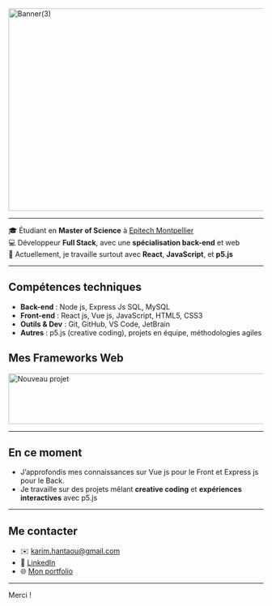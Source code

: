 <img width="1250" height="400" alt="Banner(3)" src="https://github.com/user-attachments/assets/f1eb32bf-e5b0-4ac9-8eed-07c7d626e054" />

---


🎓 Étudiant en **Master of Science** à [Epitech Montpellier](https://www.epitech.eu/)  
💻 Développeur **Full Stack**, avec une **spécialisation back-end** et web  
🚀 Actuellement, je travaille surtout avec **React**, **JavaScript**, et **p5.js**

---

## Compétences techniques

- **Back-end** : Node js, Express Js SQL, MySQL
- **Front-end** : React js, Vue js, JavaScript, HTML5, CSS3
- **Outils & Dev** : Git, GitHub, VS Code, JetBrain
- **Autres** : p5.js (creative coding), projets en équipe, méthodologies agiles

## Mes Frameworks Web

<img width="1250" height="100" alt="Nouveau projet" src="https://github.com/user-attachments/assets/48e71100-1c29-4712-af5c-157696129626" />

---

## En ce moment

- J’approfondis mes connaissances sur Vue js pour le Front et Express js pour le Back.
- Je travaille sur des projets mêlant **creative coding** et **expériences interactives** avec p5.js
---

## Me contacter

- ✉️ karim.hantaou@gmail.com
- 💼 [LinkedIn](https://fr.linkedin.com/in/karim-hantaou)
- 🌐 [Mon portfolio](https://hantaoukarim.fr)

---

Merci !

